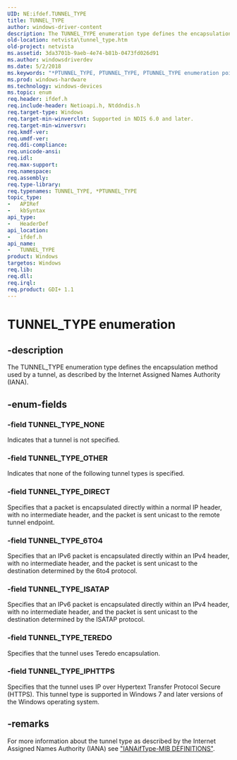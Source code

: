 ```yaml
---
UID: NE:ifdef.TUNNEL_TYPE
title: TUNNEL_TYPE
author: windows-driver-content
description: The TUNNEL_TYPE enumeration type defines the encapsulation method used by a tunnel, as described by the Internet Assigned Names Authority (IANA).
old-location: netvista\tunnel_type.htm
old-project: netvista
ms.assetid: 3da3701b-9aeb-4e74-b81b-0473fd026d91
ms.author: windowsdriverdev
ms.date: 5/2/2018
ms.keywords: "*PTUNNEL_TYPE, PTUNNEL_TYPE, PTUNNEL_TYPE enumeration pointer [Network Drivers Starting with Windows Vista], TUNNEL_TYPE, TUNNEL_TYPE enumeration [Network Drivers Starting with Windows Vista], TUNNEL_TYPE_6TO4, TUNNEL_TYPE_DIRECT, TUNNEL_TYPE_IPHTTPS, TUNNEL_TYPE_ISATAP, TUNNEL_TYPE_NONE, TUNNEL_TYPE_OTHER, TUNNEL_TYPE_TEREDO, ifdef/PTUNNEL_TYPE, ifdef/TUNNEL_TYPE, ifdef/TUNNEL_TYPE_6TO4, ifdef/TUNNEL_TYPE_DIRECT, ifdef/TUNNEL_TYPE_IPHTTPS, ifdef/TUNNEL_TYPE_ISATAP, ifdef/TUNNEL_TYPE_NONE, ifdef/TUNNEL_TYPE_OTHER, ifdef/TUNNEL_TYPE_TEREDO, net_if_enums_ref_46dc254b-c521-4b6e-9780-598bcf1942fa.xml, netvista.tunnel_type"
ms.prod: windows-hardware
ms.technology: windows-devices
ms.topic: enum
req.header: ifdef.h
req.include-header: Netioapi.h, Ntddndis.h
req.target-type: Windows
req.target-min-winverclnt: Supported in NDIS 6.0 and later.
req.target-min-winversvr: 
req.kmdf-ver: 
req.umdf-ver: 
req.ddi-compliance: 
req.unicode-ansi: 
req.idl: 
req.max-support: 
req.namespace: 
req.assembly: 
req.type-library: 
req.typenames: TUNNEL_TYPE, *PTUNNEL_TYPE
topic_type:
-	APIRef
-	kbSyntax
api_type:
-	HeaderDef
api_location:
-	ifdef.h
api_name:
-	TUNNEL_TYPE
product: Windows
targetos: Windows
req.lib: 
req.dll: 
req.irql: 
req.product: GDI+ 1.1
---
```


# TUNNEL_TYPE enumeration


## -description


The TUNNEL_TYPE enumeration type defines the encapsulation method used by a tunnel, as described by
  the Internet Assigned Names Authority (IANA).


## -enum-fields




### -field TUNNEL_TYPE_NONE

Indicates that a tunnel is not specified.


### -field TUNNEL_TYPE_OTHER

Indicates that none of the following tunnel types is specified.


### -field TUNNEL_TYPE_DIRECT

Specifies that a packet is encapsulated directly within a normal IP header, with no intermediate
     header, and the packet is sent unicast to the remote tunnel endpoint.


### -field TUNNEL_TYPE_6TO4

Specifies that an IPv6 packet is encapsulated directly within an IPv4 header, with no intermediate
     header, and the packet is sent unicast to the destination determined by the 6to4 protocol.


### -field TUNNEL_TYPE_ISATAP

Specifies that an IPv6 packet is encapsulated directly within an IPv4 header, with no intermediate
     header, and the packet is sent unicast to the destination determined by the ISATAP protocol.


### -field TUNNEL_TYPE_TEREDO

Specifies that the tunnel uses Teredo encapsulation.


### -field TUNNEL_TYPE_IPHTTPS

Specifies that the tunnel uses IP over Hypertext Transfer Protocol Secure (HTTPS). This tunnel
     type is supported in Windows 7 and later versions of the Windows operating system.


## -remarks



For more information about the tunnel type as described by the Internet Assigned Names Authority
    (IANA) see 
    <a href="http://go.microsoft.com/fwlink/p/?linkid=60066">"IANAifType-MIB DEFINITIONS"</a>.



